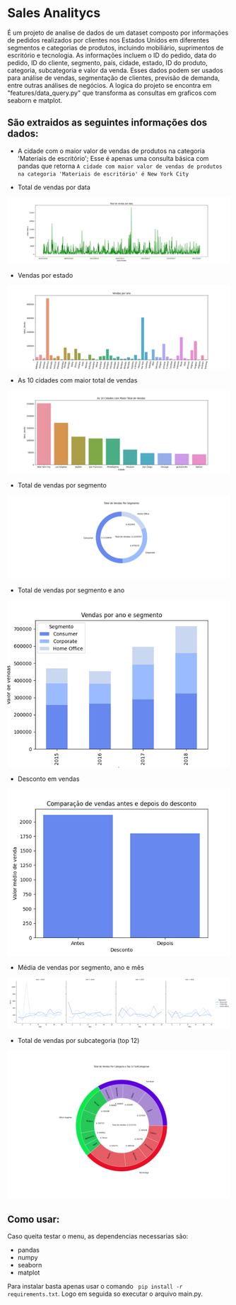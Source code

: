 # Sales Analitycs 
É um projeto de analise de dados de um dataset composto por informações de pedidos realizados por clientes nos Estados Unidos em diferentes segmentos e categorias de produtos, incluindo mobiliário, suprimentos de escritório e tecnologia. As informações incluem o ID do pedido, data do pedido, ID do cliente, segmento, país, cidade, estado, ID do produto, categoria, subcategoria e valor da venda. Esses dados podem ser usados para análise de vendas, segmentação de clientes, previsão de demanda, entre outras análises de negócios. 
A logica do projeto se encontra em "features/data_query.py" que transforma as consultas em graficos com seaborn e matplot.

## São extraidos as seguintes informações dos dados:

- A cidade com o maior valor de vendas de produtos na categoria 'Materiais de escritório';
Esse é apenas uma consulta básica com pandas que retorna ``A cidade com maior valor de vendas de produtos na categoria 'Materiais de escritório' é New York City``

- Total de vendas por data
 
![data](./img/total_vendas_por_data.png)

- Vendas por estado
 
![data](./img/total_vendas_por_estado.png)

- As 10 cidades com maior total de vendas
 
![data](./img/10_cidades_maior_vendas.png)

- Total de vendas por segmento 

![data](./img/total_vendas_segmento.png)

- Total de vendas por segmento e ano

![data](./img/total_vendas_ano_segmento.png)

- Desconto em vendas

![data](./img/vendas_descontos.png)

- Média de vendas por segmento, ano e mês

![data](./img/media_vendas_segmento_ano_mes.png)

- Total de vendas por subcategoria (top 12)

![data](./img/top12_vendas_subcategoria.png)

## Como usar:
Caso queita testar o menu, as dependencias necessarias são:

- pandas
- numpy
- seaborn
- matplot
 
Para instalar basta apenas usar o comando `` pip install -r requirements.txt``.
Logo em seguida so executar o arquivo main.py.


